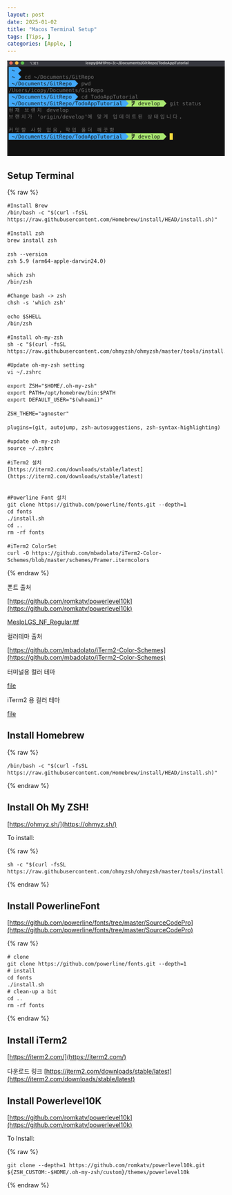 ```yaml
---
layout: post
date: 2025-01-02
title: "Macos Terminal Setup"
tags: [Tips, ]
categories: [Apple, ]
---
```



![0](/assets/img/2025-01-02-Macos-Terminal-Setup.md/0.png)



## Setup Terminal



{% raw %}
```shell
#Install Brew
/bin/bash -c "$(curl -fsSL https://raw.githubusercontent.com/Homebrew/install/HEAD/install.sh)"

#Install zsh
brew install zsh

zsh --version
zsh 5.9 (arm64-apple-darwin24.0)

which zsh
/bin/zsh

#Change bash -> zsh
chsh -s 'which zsh'

echo $SHELL
/bin/zsh

#Install oh-my-zsh
sh -c "$(curl -fsSL https://raw.githubusercontent.com/ohmyzsh/ohmyzsh/master/tools/install.sh)"

#Update oh-my-zsh setting
vi ~/.zshrc

export ZSH="$HOME/.oh-my-zsh"
export PATH=/opt/homebrew/bin:$PATH
export DEFAULT_USER="$(whoami)"

ZSH_THEME="agnoster"

plugins=(git, autojump, zsh-autosuggestions, zsh-syntax-highlighting)

#update oh-my-zsh
source ~/.zshrc

#iTerm2 설치
[https://iterm2.com/downloads/stable/latest](https://iterm2.com/downloads/stable/latest)


#Powerline Font 설치
git clone https://github.com/powerline/fonts.git --depth=1
cd fonts
./install.sh
cd ..
rm -rf fonts

#iTerm2 ColorSet
curl -O https://github.com/mbadolato/iTerm2-Color-Schemes/blob/master/schemes/Framer.itermcolors
```
{% endraw %}



폰트 출처


[https://github.com/romkatv/powerlevel10k](https://github.com/romkatv/powerlevel10k)


[MesloLGS_NF_Regular.ttf](https://prod-files-secure.s3.us-west-2.amazonaws.com/6418cdd3-3974-4c93-91e2-ff78d8683257/3230b59b-0400-4488-9b1f-e87eed5e220b/MesloLGS_NF_Regular.ttf?X-Amz-Algorithm=AWS4-HMAC-SHA256&X-Amz-Content-Sha256=UNSIGNED-PAYLOAD&X-Amz-Credential=ASIAZI2LB466Z5OBZNBQ%2F20250209%2Fus-west-2%2Fs3%2Faws4_request&X-Amz-Date=20250209T030231Z&X-Amz-Expires=3600&X-Amz-Security-Token=IQoJb3JpZ2luX2VjEIL%2F%2F%2F%2F%2F%2F%2F%2F%2F%2FwEaCXVzLXdlc3QtMiJHMEUCIQDhCNTMZRO%2BDZglC2YpW0Xf8otXFkUG11%2B98HMZX3y1TAIgc90BGTTNrJtfk3QqEwaQQE1SMfpvrYYcO1bxMlxEPr0qiAQIm%2F%2F%2F%2F%2F%2F%2F%2F%2F%2F%2FARAAGgw2Mzc0MjMxODM4MDUiDIoMvLegW7V1c7lnNSrcA%2FsAXaavQWHS9rB90wEjuc0JbeAPYCk6UwlbtVkejJ7pe%2BBBQu1Ewv5sUORjYF3pz7A%2FonEsU2KNUR55jwmE8LqIboo0WMLOQ7Bmbd7PX8nZsPk2yE1cqvWAhZLbG4XHDP8tXFtO%2F9BwESJldagSRPh9CitSPZDEnCUpx8cczElu3LrDhr5vAGcTf3zwEFP3fkYZVtttjUR0DMrCgmmCBiawjpXJaOeVmyg2uiN2hOp%2FX06UDtzHHer3y4%2BUr50%2Bes09FEANXm%2F3yhicSembBls1B0yY9uU3vQr0P4WnTu9BtCNccEOV4%2BVdVmsVzk8YEv42yHUVU3WdHwjwusWRz5MUzxaHuNvpo%2Fo7WaechRDUcfogcIeO9Lm5nlMgDDmKGKFYUfPyUdX6tSsRTepNC%2FO9SboMTG5pNwlgTrUpcIk9MXHJe32dTnm7skg1wBjfQHWdRg8tco6uU1r08HMQ%2FcoO6OZoifzRjHb8jcZVhTuUxkxS0Gj0crgGwbAoO6pFWows7Vbm1vtFawfcQyihJ2LhfBTS6IRiWJklMKFOBiU4KuX4YK4jhYHmVm%2F9xLvtUYDk9d96nmenFPIfTBu9m3jm%2Bi84iJf6xRJmNq9BEhqW8dyD%2FnAWnkgMz1ClMLWgoL0GOqUBf%2BXvRotgxZAwYkGfrzmmzHs779aYEoHCGktoMCU%2FeywGzZC%2BvAHywtNW476Hz%2F3mFa7xXJ913ihqn8HV2Yu8JQ6cR%2FLwJLjq9ItDKS8NmTvGIJOoh21vc3cwEqg347gELoA%2B%2BNtaWuj1utQtNpawTuMfTNhbIq1wgqzDsELu01ED48XVOTsItOvImkiDB55k7EHf%2BpD9aqpPuqR31GWkoKbYEU1C&X-Amz-Signature=886720e36c1c521574685ac2f5c92030c3612521bbbd75406980812a2d5e2bb8&X-Amz-SignedHeaders=host&x-id=GetObject)


컬러테마 출처


[https://github.com/mbadolato/iTerm2-Color-Schemes](https://github.com/mbadolato/iTerm2-Color-Schemes)



터미널용 컬러 테마


[file](https://prod-files-secure.s3.us-west-2.amazonaws.com/6418cdd3-3974-4c93-91e2-ff78d8683257/d3a6c42d-c62b-4f75-bb68-59d217cc4e17/Framer.terminal?X-Amz-Algorithm=AWS4-HMAC-SHA256&X-Amz-Content-Sha256=UNSIGNED-PAYLOAD&X-Amz-Credential=ASIAZI2LB466Z5OBZNBQ%2F20250209%2Fus-west-2%2Fs3%2Faws4_request&X-Amz-Date=20250209T030231Z&X-Amz-Expires=3600&X-Amz-Security-Token=IQoJb3JpZ2luX2VjEIL%2F%2F%2F%2F%2F%2F%2F%2F%2F%2FwEaCXVzLXdlc3QtMiJHMEUCIQDhCNTMZRO%2BDZglC2YpW0Xf8otXFkUG11%2B98HMZX3y1TAIgc90BGTTNrJtfk3QqEwaQQE1SMfpvrYYcO1bxMlxEPr0qiAQIm%2F%2F%2F%2F%2F%2F%2F%2F%2F%2F%2FARAAGgw2Mzc0MjMxODM4MDUiDIoMvLegW7V1c7lnNSrcA%2FsAXaavQWHS9rB90wEjuc0JbeAPYCk6UwlbtVkejJ7pe%2BBBQu1Ewv5sUORjYF3pz7A%2FonEsU2KNUR55jwmE8LqIboo0WMLOQ7Bmbd7PX8nZsPk2yE1cqvWAhZLbG4XHDP8tXFtO%2F9BwESJldagSRPh9CitSPZDEnCUpx8cczElu3LrDhr5vAGcTf3zwEFP3fkYZVtttjUR0DMrCgmmCBiawjpXJaOeVmyg2uiN2hOp%2FX06UDtzHHer3y4%2BUr50%2Bes09FEANXm%2F3yhicSembBls1B0yY9uU3vQr0P4WnTu9BtCNccEOV4%2BVdVmsVzk8YEv42yHUVU3WdHwjwusWRz5MUzxaHuNvpo%2Fo7WaechRDUcfogcIeO9Lm5nlMgDDmKGKFYUfPyUdX6tSsRTepNC%2FO9SboMTG5pNwlgTrUpcIk9MXHJe32dTnm7skg1wBjfQHWdRg8tco6uU1r08HMQ%2FcoO6OZoifzRjHb8jcZVhTuUxkxS0Gj0crgGwbAoO6pFWows7Vbm1vtFawfcQyihJ2LhfBTS6IRiWJklMKFOBiU4KuX4YK4jhYHmVm%2F9xLvtUYDk9d96nmenFPIfTBu9m3jm%2Bi84iJf6xRJmNq9BEhqW8dyD%2FnAWnkgMz1ClMLWgoL0GOqUBf%2BXvRotgxZAwYkGfrzmmzHs779aYEoHCGktoMCU%2FeywGzZC%2BvAHywtNW476Hz%2F3mFa7xXJ913ihqn8HV2Yu8JQ6cR%2FLwJLjq9ItDKS8NmTvGIJOoh21vc3cwEqg347gELoA%2B%2BNtaWuj1utQtNpawTuMfTNhbIq1wgqzDsELu01ED48XVOTsItOvImkiDB55k7EHf%2BpD9aqpPuqR31GWkoKbYEU1C&X-Amz-Signature=d1a865e3ab4e29d9c3b879f9dee1f73da8397188f1150cf32ec6e1431a650381&X-Amz-SignedHeaders=host&x-id=GetObject)


iTerm2 용 컬러 테마


[file](https://prod-files-secure.s3.us-west-2.amazonaws.com/6418cdd3-3974-4c93-91e2-ff78d8683257/c0a60f17-c7c2-4720-9496-d840b2564836/Framer.itermcolors?X-Amz-Algorithm=AWS4-HMAC-SHA256&X-Amz-Content-Sha256=UNSIGNED-PAYLOAD&X-Amz-Credential=ASIAZI2LB466Z5OBZNBQ%2F20250209%2Fus-west-2%2Fs3%2Faws4_request&X-Amz-Date=20250209T030231Z&X-Amz-Expires=3600&X-Amz-Security-Token=IQoJb3JpZ2luX2VjEIL%2F%2F%2F%2F%2F%2F%2F%2F%2F%2FwEaCXVzLXdlc3QtMiJHMEUCIQDhCNTMZRO%2BDZglC2YpW0Xf8otXFkUG11%2B98HMZX3y1TAIgc90BGTTNrJtfk3QqEwaQQE1SMfpvrYYcO1bxMlxEPr0qiAQIm%2F%2F%2F%2F%2F%2F%2F%2F%2F%2F%2FARAAGgw2Mzc0MjMxODM4MDUiDIoMvLegW7V1c7lnNSrcA%2FsAXaavQWHS9rB90wEjuc0JbeAPYCk6UwlbtVkejJ7pe%2BBBQu1Ewv5sUORjYF3pz7A%2FonEsU2KNUR55jwmE8LqIboo0WMLOQ7Bmbd7PX8nZsPk2yE1cqvWAhZLbG4XHDP8tXFtO%2F9BwESJldagSRPh9CitSPZDEnCUpx8cczElu3LrDhr5vAGcTf3zwEFP3fkYZVtttjUR0DMrCgmmCBiawjpXJaOeVmyg2uiN2hOp%2FX06UDtzHHer3y4%2BUr50%2Bes09FEANXm%2F3yhicSembBls1B0yY9uU3vQr0P4WnTu9BtCNccEOV4%2BVdVmsVzk8YEv42yHUVU3WdHwjwusWRz5MUzxaHuNvpo%2Fo7WaechRDUcfogcIeO9Lm5nlMgDDmKGKFYUfPyUdX6tSsRTepNC%2FO9SboMTG5pNwlgTrUpcIk9MXHJe32dTnm7skg1wBjfQHWdRg8tco6uU1r08HMQ%2FcoO6OZoifzRjHb8jcZVhTuUxkxS0Gj0crgGwbAoO6pFWows7Vbm1vtFawfcQyihJ2LhfBTS6IRiWJklMKFOBiU4KuX4YK4jhYHmVm%2F9xLvtUYDk9d96nmenFPIfTBu9m3jm%2Bi84iJf6xRJmNq9BEhqW8dyD%2FnAWnkgMz1ClMLWgoL0GOqUBf%2BXvRotgxZAwYkGfrzmmzHs779aYEoHCGktoMCU%2FeywGzZC%2BvAHywtNW476Hz%2F3mFa7xXJ913ihqn8HV2Yu8JQ6cR%2FLwJLjq9ItDKS8NmTvGIJOoh21vc3cwEqg347gELoA%2B%2BNtaWuj1utQtNpawTuMfTNhbIq1wgqzDsELu01ED48XVOTsItOvImkiDB55k7EHf%2BpD9aqpPuqR31GWkoKbYEU1C&X-Amz-Signature=1478800200e98016cd95a86a0bf9ff442002ae3a66a0b0feee028d2afa2ad34f&X-Amz-SignedHeaders=host&x-id=GetObject)



## Install Homebrew



{% raw %}
```shell
/bin/bash -c "$(curl -fsSL https://raw.githubusercontent.com/Homebrew/install/HEAD/install.sh)"
```
{% endraw %}




## Install Oh My ZSH!


[https://ohmyz.sh/](https://ohmyz.sh/)


To install:



{% raw %}
```shell
sh -c "$(curl -fsSL https://raw.githubusercontent.com/ohmyzsh/ohmyzsh/master/tools/install.sh)"
```
{% endraw %}




## Install PowerlineFont


[https://github.com/powerline/fonts/tree/master/SourceCodePro](https://github.com/powerline/fonts/tree/master/SourceCodePro)



{% raw %}
```shell
# clone
git clone https://github.com/powerline/fonts.git --depth=1
# install
cd fonts
./install.sh
# clean-up a bit
cd ..
rm -rf fonts
```
{% endraw %}




## Install iTerm2


[https://iterm2.com/](https://iterm2.com/)


다운로드 링크
[https://iterm2.com/downloads/stable/latest](https://iterm2.com/downloads/stable/latest)



## Install Powerlevel10K


[https://github.com/romkatv/powerlevel10k](https://github.com/romkatv/powerlevel10k)


To Install:



{% raw %}
```shell
git clone --depth=1 https://github.com/romkatv/powerlevel10k.git ${ZSH_CUSTOM:-$HOME/.oh-my-zsh/custom}/themes/powerlevel10k
```
{% endraw %}


